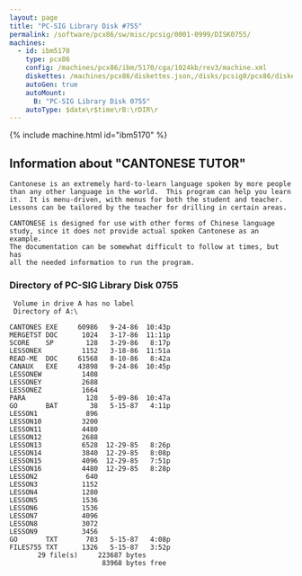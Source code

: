 ```yaml
---
layout: page
title: "PC-SIG Library Disk #755"
permalink: /software/pcx86/sw/misc/pcsig/0001-0999/DISK0755/
machines:
  - id: ibm5170
    type: pcx86
    config: /machines/pcx86/ibm/5170/cga/1024kb/rev3/machine.xml
    diskettes: /machines/pcx86/diskettes.json,/disks/pcsig0/pcx86/diskettes.json
    autoGen: true
    autoMount:
      B: "PC-SIG Library Disk 0755"
    autoType: $date\r$time\rB:\rDIR\r
---
```


{% include machine.html id="ibm5170" %}

## Information about "CANTONESE TUTOR"

    Cantonese is an extremely hard-to-learn language spoken by more people
    than any other language in the world.  This program can help you learn
    it.  It is menu-driven, with menus for both the student and teacher.
    Lessons can be tailored by the teacher for drilling in certain areas.
    
    CANTONESE is designed for use with other forms of Chinese language
    study, since it does not provide actual spoken Cantonese as an example.
    The documentation can be somewhat difficult to follow at times, but has
    all the needed information to run the program.

### Directory of PC-SIG Library Disk 0755

     Volume in drive A has no label
     Directory of A:\

    CANTONES EXE     60986   9-24-86  10:43p
    MERGETST DOC      1024   3-17-86  11:11p
    SCORE    SP        128   3-29-86   8:17p
    LESSONEX          1152   3-18-86  11:51a
    READ-ME  DOC     61568   8-10-86   8:42a
    CANAUX   EXE     43898   9-24-86  10:45p
    LESSONEW          1408
    LESSONEY          2688
    LESSONEZ          1664
    PARA               128   5-09-86  10:47a
    GO       BAT        38   5-15-87   4:11p
    LESSON1            896
    LESSON10          3200
    LESSON11          4480
    LESSON12          2688
    LESSON13          6528  12-29-85   8:26p
    LESSON14          3840  12-29-85   8:08p
    LESSON15          4096  12-29-85   7:51p
    LESSON16          4480  12-29-85   8:28p
    LESSON2            640
    LESSON3           1152
    LESSON4           1280
    LESSON5           1536
    LESSON6           1536
    LESSON7           4096
    LESSON8           3072
    LESSON9           3456
    GO       TXT       703   5-15-87   4:08p
    FILES755 TXT      1326   5-15-87   3:52p
           29 file(s)     223687 bytes
                           83968 bytes free
